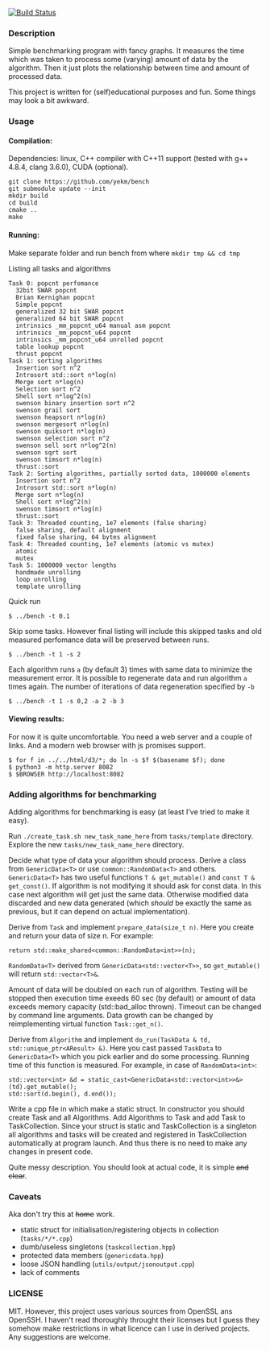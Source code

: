 [![Build Status](https://drone.io/github.com/yekm/bench/status.png)](https://drone.io/github.com/yekm/bench/latest)

### Description
Simple benchmarking program with fancy graphs. It measures the time which was
taken to process some (varying) amount of data by the algorithm. Then it just
plots the relationship between time and amount of processed data.

This project is written for (self)educational purposes and fun. Some things
may look a bit awkward.

### Usage
#### Compilation:

Dependencies: linux, C++ compiler with C++11 support (tested with g++ 4.8.4, clang 3.6.0),
CUDA (optional).

```
git clone https://github.com/yekm/bench
git submodule update --init
mkdir build
cd build
cmake ..
make
```
#### Running:
Make separate folder and run bench from where
```mkdir tmp && cd tmp```

Listing all tasks and algorithms
```
Task 0: popcnt perfomance
  32bit SWAR popcnt
  Brian Kernighan popcnt
  Simple popcnt
  generalized 32 bit SWAR popcnt
  generalized 64 bit SWAR popcnt
  intrinsics _mm_popcnt_u64 manual asm popcnt
  intrinsics _mm_popcnt_u64 popcnt
  intrinsics _mm_popcnt_u64 unrolled popcnt
  table lookup popcnt
  thrust popcnt
Task 1: sorting algorithms
  Insertion sort n^2
  Introsort std::sort n*log(n)
  Merge sort n*log(n)
  Selection sort n^2
  Shell sort n*log^2(n)
  swenson binary insertion sort n^2
  swenson grail sort
  swenson heapsort n*log(n)
  swenson mergesort n*log(n)
  swenson quiksort n*log(n)
  swenson selection sort n^2
  swenson sell sort n*log^2(n)
  swenson sqrt sort
  swenson timsort n*log(n)
  thrust::sort
Task 2: Sorting algorithms, partially sorted data, 1000000 elements
  Insertion sort n^2
  Introsort std::sort n*log(n)
  Merge sort n*log(n)
  Shell sort n*log^2(n)
  swenson timsort n*log(n)
  thrust::sort
Task 3: Threaded counting, 1e7 elements (false sharing)
  false sharing, default alignment
  fixed false sharing, 64 bytes alignment
Task 4: Threaded counting, 1e7 elements (atomic vs mutex)
  atomic
  mutex
Task 5: 1000000 vector lengths
  handmade unrolling
  loop unrolling
  template unrolling
```

Quick run
```
$ ../bench -t 0.1
```

Skip some tasks. However final listing will include this skipped tasks and old
measured perfomance data will be preserved between runs.
```
$ ../bench -t 1 -s 2
```

Each algorithm runs `a` (by default 3) times with same data to minimize the
measurement error.
It is possible to regenerate data and run algorithm `a` times again. The number
of iterations of data regeneration specified by `-b`
```
$ ../bench -t 1 -s 0,2 -a 2 -b 3
```

#### Viewing results:
For now it is quite uncomfortable. You need a web server and a couple of links.
And a modern web browser with js promises support.
```
$ for f in ../../html/d3/*; do ln -s $f $(basename $f); done
$ python3 -m http.server 8082
$ $BROWSER http://localhost:8082
```

### Adding algorithms for benchmarking
Adding algorithms for benchmarking is easy (at least I've tried to make it easy).

Run `./create_task.sh new_task_name_here` from `tasks/template` directory. Explore the new
`tasks/new_task_name_here` directory.

Decide what type of data your algorithm should process. Derive a class from `GenericData<T>`
or use `common::RandomData<T>` and others. `GenericData<T>` has two useful functions
`T & get_mutable()` and `const T & get_const()`.
If algorithm is not modifying it should ask for const data. In this case next algorithm
will get just the same data. Otherwise modified data discarded and new data
generated (which _should_ be exactly the same as previous, but it can depend on actual
implementation).

Derive from `Task` and implement `prepare_data(size_t n)`. Here you create and return
your data of size n. For example:
```
return std::make_shared<common::RandomData<int>>(n);
```

`RandomData<T>` derived from `GenericData<std::vector<T>>`, so `get_mutable()` will
return `std::vector<T>&`.

Amount of data will be doubled on each run of algorithm. Testing will
be stopped then execution time exeeds 60 sec (by default) or amount of data
exceeds memory capacity (std::bad_alloc thrown). Timeout can be changed by
command line arguments. Data growth can be changed by reimplementing virtual
function `Task::get_n()`.

Derive from `Algorithm` and implement `do_run(TaskData & td, std::unique_ptr<AResult> &)`.
Here you cast passed `TaskData` to `GenericData<T>` which you pick earlier and do some
processing. Running time of this function is measured. For example, in case of `RandomData<int>`:
```
std::vector<int> &d = static_cast<GenericData<std::vector<int>>&>(td).get_mutable();
std::sort(d.begin(), d.end());
```

Write a cpp file in which make a static struct.
In constructor you should create
Task and all Algorithms. Add Algorithms to Task and add Task to TaskCollection.
Since your struct is static and TaskCollection is a singleton all algorithms and tasks
will be created and registered in TaskCollection automatically at program launch.
And thus there is no need to make any changes in present code.

Quite messy description. You should look at actual code, it is simple <s>and clear</s>.

### Caveats
Aka don't try this at <s>home</s> work.

- static struct for initialisation/registering objects in collection (`tasks/*/*.cpp`)
- dumb/useless singletons (`taskcollection.hpp`)
- protected data members (`genericdata.hpp`)
- loose JSON handling (`utils/output/jsonoutput.cpp`)
- lack of comments

### LICENSE
MIT.
However, this project uses various sources from OpenSSL ans OpenSSH. I haven't read
thoroughly throught their licenses but I guess they somehow make restrictions in what
licence can I use in derived projects. Any suggestions are welcome.
